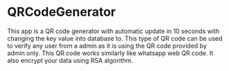 # QRCodeGenerator
This app is a QR code generator with automatic update in 10 seconds with changing the key value into database to. This type of QR code can be used to verify any user from a admin as it is using the QR code provided by admin only.
This QR code works similarly like whatsapp web QR code. It also encrypt your data using RSA algorithm.
